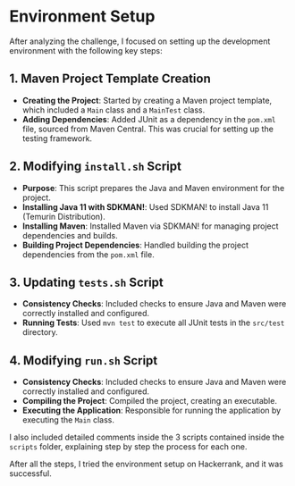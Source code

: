 # Environment Setup

After analyzing the challenge, I focused on setting up the development environment with the following key steps:

## 1. Maven Project Template Creation

- **Creating the Project**: Started by creating a Maven project template, which included a `Main` class and a `MainTest` class.
- **Adding Dependencies**: Added JUnit as a dependency in the `pom.xml` file, sourced from Maven Central. This was crucial for setting up the testing framework.

## 2. Modifying `install.sh` Script

- **Purpose**: This script prepares the Java and Maven environment for the project.
- **Installing Java 11 with SDKMAN!**: Used SDKMAN! to install Java 11 (Temurin Distribution).
- **Installing Maven**: Installed Maven via SDKMAN! for managing project dependencies and builds.
- **Building Project Dependencies**: Handled building the project dependencies from the `pom.xml` file.

## 3. Updating `tests.sh` Script

- **Consistency Checks**: Included checks to ensure Java and Maven were correctly installed and configured.
- **Running Tests**: Used `mvn test` to execute all JUnit tests in the `src/test` directory.

## 4. Modifying `run.sh` Script

- **Consistency Checks**: Included checks to ensure Java and Maven were correctly installed and configured.
- **Compiling the Project**: Compiled the project, creating an executable.
- **Executing the Application**: Responsible for running the application by executing the `Main` class.

I also included detailed comments inside the 3 scripts contained inside the `scripts` folder,
explaining step by step the process for each one.

After all the steps, I tried the environment setup on Hackerrank, and it was successful.
